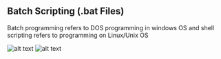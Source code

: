 ## Batch Scripting (.bat Files)

Batch programming refers to DOS programming in windows OS and shell scripting refers to programming on Linux/Unix OS

![alt text]()   ![alt text]()

